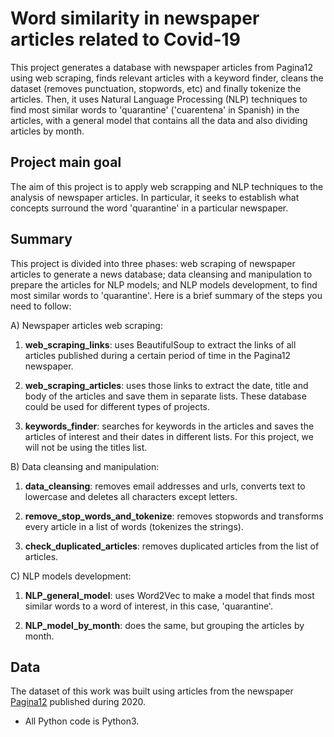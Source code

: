 # Word similarity in newspaper articles related to Covid-19

This project generates a database with newspaper articles from Pagina12 using web scraping, finds relevant articles with a keyword finder, cleans the dataset (removes punctuation, stopwords, etc) and finally tokenize the articles. Then, it uses Natural Language Processing (NLP) techniques to find most similar words to 'quarantine' ('cuarentena' in Spanish) in the articles, with a general model that contains all the data and also dividing articles by month.

## Project main goal

The aim of this project is to apply web scrapping and NLP techniques to the analysis of newspaper articles. In particular, it seeks to establish what concepts surround the word 'quarantine' in a particular newspaper.

## Summary

This project is divided into three phases: web scraping of newspaper articles to generate a news database; data cleansing and manipulation to prepare the articles for NLP models; and NLP models development, to find most similar words to 'quarantine'. Here is a brief summary of the steps you need to follow:

A) Newspaper articles web scraping:

1. **web_scraping_links**: uses BeautifulSoup to extract the links of all articles published during a certain period of time in the Pagina12 newspaper. 

2. **web_scraping_articles**: uses those links to extract the date, title and body of the articles and save them in separate lists. These database could be used for different types of projects.

3. **keywords_finder**: searches for keywords in the articles and saves the articles of interest and their dates in different lists. For this project, we will not be using the titles list.

B) Data cleansing and manipulation:

1. **data_cleansing**: removes email addresses and urls, converts text to lowercase and deletes all characters except letters.

2. **remove_stop_words_and_tokenize**: removes stopwords and transforms every article in a list of words (tokenizes the strings).

3. **check_duplicated_articles**: removes duplicated articles from the list of articles.

C) NLP models development:

1. **NLP_general_model**: uses Word2Vec to make a model that finds most similar words to a word of interest, in this case, 'quarantine'.

2. **NLP_model_by_month**: does the same, but grouping the articles by month.

## Data

The dataset of this work was built using articles from the newspaper [Pagina12](https://www.pagina12.com.ar/) published during 2020.

* All Python code is Python3.
